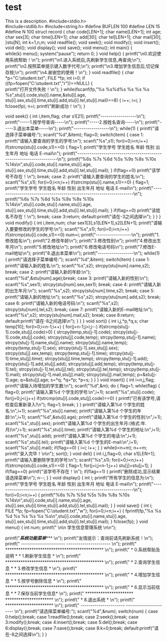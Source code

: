 # test
This is a description.
#include<stdio.h>  
#include<stdlib.h>
#include<string.h>
#define BUFLEN 100
#define LEN 15 
#define N 100 
struct record 
{
char code[LEN+1]; 
char name[LEN+1]; 
int age; 
char sex[3]; 
char time[LEN+1]; 
char add[30]; 
char tel[LEN+1]; 
char mail[30]; 
}stu[N];
int k=1,n,m; 
void readfile();
void seek();
void modify();
void insert();
void del();
void display();
void save();
void menu(); 
int main()
{  
while(k)
menu();
system("pause");
return 0;
} 
void help()
{ 
printf("\n0.欢迎使用系统帮助！\n");
printf("\n1.进入系统后,先刷新学生信息,再查询;\n");
printf("\n2.按照菜单提示键入数字代号;\n");
printf("\n3.增加学生信息后,切记保存按;\n");
printf("\n4.谢谢您的使用！\n");
} 
void readfile()
{
char *p="C:\\student.txt";
FILE *fp;
int i=0;
if ((fp=fopen("C:\\student.txt","r"))==NULL)
{  
printf("打开文件失败！\n");
}
while(fscanf(fp,"%s %s%d%s %s %s %s %s",stu[i].code,stu[i].name,&stu[i].age,
stu[i].sex,stu[i].time,stu[i].add,stu[i].tel,stu[i].mail)==8)
{
i++;
i=i;
}
fclose(fp);
n=i;
printf("刷新成功！\n");
} 

void seek() 
{
int i,item,flag;
char s1[21]; 
printf("------------------\n");
printf("-----1.按学号查询-----\n");
printf("-----2.按姓名查询-----\n");
printf("-----3.退出本菜单-----\n");
printf("------------------\n");
while(1)
{
printf("请选择子菜单编号:");
scanf("%d",&item);
flag=0;
switch(item)
{
case 1:
printf("请输入要查询的学生的学号:\n");
scanf("%s",s1);
for(i=0;i<n;i++)
if(strcmp(stu[i].code,s1)==0)
{
flag=1;
printf("学生学号 学生姓名 年龄 性别  出生年月  地址    电话      E-mail\n");
printf("--------------------------------------------------------------------\n");
printf("%6s %7s %6d %5s %9s %8s %10s %14s\n",stu[i].code,stu[i].name,stu[i].age,
stu[i].sex,stu[i].time,stu[i].add,stu[i].tel,stu[i].mail);
}
if(flag==0)
printf("该学号不存在！\n"); break;
case 2:
printf("请输入要查询的学生的姓名:\n");
scanf("%s",s1);
for(i=0;i<n;i++)
if(strcmp(stu[i].name,s1)==0)
{
flag=1;
printf("学生学号 学生姓名 年龄 性别  出生年月  地址    电话    E-mail\n");
printf("--------------------------------------------------------------------\n");
printf("%6s %7s %6d %5s %9s %8s %10s %14s\n",stu[i].code,stu[i].name,stu[i].age,
stu[i].sex,stu[i].time,stu[i].add,stu[i].tel,stu[i].mail);
}
if(flag==0)
printf("该姓名不存在！\n"); break;
case 3:return;
default:printf("请在-3之间选择\n");
}
}
} 
void modify() 
{
int i,item,num;
char sex1[3],s1[LEN+1],s2[LEN+1]; 
printf("请输入要要修改的学生的学号:\n");
scanf("%s",s1);
for(i=0;i<n;i++)
if(strcmp(stu[i].code,s1)==0) 
num=i;
printf("------------------\n");
printf("1.修改姓名\n");
printf("2.修改年龄\n");
printf("3.修改性别\n");
printf("4.修改出生年月\n");
printf("5.修改地址\n");
printf("6.修改电话号码\n");
printf("7.修改E-mail地址\n");
printf("8.退出本菜单\n");
printf("------------------\n");
while(1)
{
printf("请选择子菜单编号:");
scanf("%d",&item);
switch(item)
{
case 1:
printf("请输入新的姓名:\n");
scanf("%s",s2);
strcpy(stu[num].name,s2); break;
case 2:
printf("请输入新的年龄:\n");
scanf("%d",&stu[num].age);break;
case 3:
printf("请输入新的性别:\n");
scanf("%s",sex1);
strcpy(stu[num].sex,sex1); break;
case 4:
printf("请输入新的出生年月:\n");
scanf("%s",s2);
strcpy(stu[num].time,s2); break;
case 5:
printf("请输入新的地址:\n");
scanf("%s",s2);
strcpy(stu[num].add,s2); break;
case 6:
printf("请输入新的电话号码:\n");
scanf("%s",s2);
strcpy(stu[num].tel,s2); break;
case 7:
printf("请输入新的E-mail地址:\n");
scanf("%s",s2);
strcpy(stu[num].mail,s2); break;
case 8:return;
default:printf("请在-8之间选择\n");
}
}
} 
 void sort()
{
int i,j,*p,*q,s;
  char temp[10];
for(i=0;i<n-1;i++)
{
for(j=n-1;j>i;j--)
if(strcmp(stu[j-1].code,stu[j].code)>0)
{
strcpy(temp,stu[j-1].code);
strcpy(stu[j-1].code,stu[j].code);
strcpy(stu[j].code,temp);
strcpy(temp,stu[j-1].name);
strcpy(stu[j-1].name,stu[j].name);
strcpy(stu[j].name,temp);
strcpy(temp,stu[j-1].sex);
strcpy(stu[j-1].sex,stu[j].sex);
strcpy(stu[j].sex,temp);
strcpy(temp,stu[j-1].time);
strcpy(stu[j-1].time,stu[j].time);
strcpy(stu[j].time,temp);
strcpy(temp,stu[j-1].add);
strcpy(stu[j-1].add,stu[j].add);
strcpy(stu[j].add,temp);
strcpy(temp,stu[j-1].tel);
strcpy(stu[j-1].tel,stu[j].tel);
strcpy(stu[j].tel,temp);
strcpy(temp,stu[j-1].mail);
strcpy(stu[j-1].mail,stu[j].mail);
strcpy(stu[j].mail,temp);
 p=&stu[j-1].age;
 q=&stu[j].age;
 s=*q;
 *q=*p;
 *p=s;
}
}
} 
void insert()
{
 int i=n,j,flag;
printf("请输入待增加的学生数:\n");
scanf("%d",&m);
do
{
 flag=1;
while(flag)
{
flag=0;
printf("请输入第%d 个学生的学号:\n",i+1);
scanf("%s",stu[i].code);
for(j=0;j<i;j++)
if(strcmp(stu[i].code,stu[j].code)==0)
{
printf("已有该学号,请检查后重新录入!\n");
flag=1;
break; 
}
}
printf("请输入第%d 个学生的姓名:\n",i+1);
scanf("%s",stu[i].name);
printf("请输入第%d 个学生的年龄:\n",i+1);
scanf("%d",&stu[i].age);
printf("请输入第%d 个学生的性别:\n",i+1);
scanf("%s",stu[i].sex);
printf("请输入第%d 个学生的出生年月:(格式:年.月)\n",i+1);
scanf("%s",stu[i].time);
printf("请输入第%d 个学生的地址:\n",i+1);
scanf("%s",stu[i].add);
printf("请输入第%d 个学生的电话:\n",i+1);
scanf("%s",stu[i].tel);
printf("请输入第%d 个学生的E-mail:\n",i+1);
scanf("%s",stu[i].mail);
if(flag==0)
{
 i=i;
i++;
}
}
while(i<n+m);
n+=m;
printf("录入完毕！\n\n");
sort();
} 
void del()
{
int i,j,flag=0;
char s1[LEN+1];
printf("请输入要删除学生的学号:\n");
scanf("%s",s1);
for(i=0;i<n;i++)
if(strcmp(stu[i].code,s1)==0)
{
 flag=1;
for(j=i;j<n-1;j++)
stu[j]=stu[j+1];
}
if(flag==0)
printf("该学号不存在！\n");
if(flag==1)
{
printf("删除成功,显示结果请选择菜单\n");
n--;
}
} 
void display()
{
 int i;
printf("所有学生的信息为:\n");
printf("学生学号 学生姓名 年龄 性别  出生年月  地址    电话    E-mail\n");
printf("--------------------------------------------------------------------\n");
for(i=0;i<n;i++)
{ 
printf("%6s %7s %5d %5s %9s %8s %10s %14s\n",stu[i].code,stu[i].name,stu[i].age,
stu[i].sex,stu[i].time,stu[i].add,stu[i].tel,stu[i].mail);
}
} 
void save()
{
int i;
FILE *fp;
fp=fopen("C:\\student.txt","w"); 
for(i=0;i<n;i++)
{
fprintf(fp,"%s %s %d %s %s %s %s %s\n",stu[i].code,stu[i].name,stu[i].age,
stu[i].sex,stu[i].time,stu[i].add,stu[i].tel,stu[i].mail);
}
fclose(fp);
} 
void menu()
{
int num;
printf(" \n\n                学生信息管理系统    \n\n");

printf("*********************系统功能菜单************************       \n");
printf("友情提示：查询前请先刷新系统！\n");
printf("     ----------------------   ----------------------   \n");
printf("     *********************************************     \n");
printf("     * 0.系统帮助及说明  * *  1.刷新学生信息   *     \n");
printf("     *********************************************     \n"); 
printf("     * 2.查询学生信息    * *  3.修改学生信息   *     \n");
printf("     *********************************************     \n");
printf("     * 4.增加学生信息    * *  5.按学号删除信息 *     \n");
printf("     *********************************************     \n");
printf("     * 6.显示当前信息    * *  7.保存当前学生信息*     \n");
printf("     ********************** **********************     \n");
printf("     * 8.退出系统        *                            \n");
printf("     **********************                            \n");
printf("     ----------------------   ----------------------                           \n");
printf("请选择菜单编号:");
scanf("%d",&num);
switch(num)
{ 
case 0:help();break;
case 1:readfile();break;
case 2:seek();break;
case 3:modify();break;
case 4:insert();break;
case 5:del();break;
case 6:display();break;
case 7:save();break;
case 8:k=0;break;
default:printf("请在-8之间选择\n");
}
}
